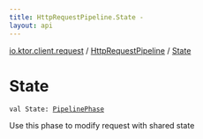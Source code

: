 ```yaml
---
title: HttpRequestPipeline.State - 
layout: api
---
```


<div class='api-docs-breadcrumbs'><a href="../index.html">io.ktor.client.request</a> / <a href="index.html">HttpRequestPipeline</a> / <a href="./-state.html">State</a></div>

# State

<div class="signature"><code><span class="keyword">val </span><span class="identifier">State</span><span class="symbol">: </span><a href="../../io.ktor.util.pipeline/-pipeline-phase/index.html"><span class="identifier">PipelinePhase</span></a></code></div>

Use this phase to modify request with shared state


